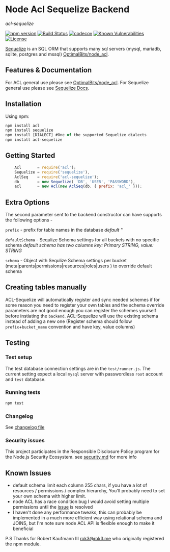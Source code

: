 # Node Acl Sequelize Backend
_acl-sequelize_

[![npm version](https://img.shields.io/npm/v/acl-sequelize.svg)](https://www.npmjs.com/package/acl-sequelize)
[![Build Status](https://travis-ci.org/yonjah/node_acl_sequelize.svg?branch=master)](https://travis-ci.org/yonjah/node_acl_sequelize)
[![codecov](https://codecov.io/gh/yonjah/node_acl_sequelize/branch/master/graph/badge.svg)](https://codecov.io/gh/yonjah/node_acl_sequelize)
[![Known Vulnerabilities](https://snyk.io/test/npm/acl-sequelize/badge.svg)](https://snyk.io/test/npm/acl-sequelize)
[![License](https://img.shields.io/npm/l/acl-sequelize.svg?maxAge=2592000?style=plastic)](https://github.com/yonjah/node_acl_sequelize/blob/master/LICENSE)

[Sequelize](https://github.com/sequelize/sequelize) is an SQL ORM that supports many sql servers (mysql, mariadb, sqlite, postgres and mssql) [OptimalBits/node_acl](https://github.com/OptimalBits/node_acl).

## Features & Documentation
For ACL general use please see [OptimalBits/node_acl](https://github.com/OptimalBits/node_acl).
For Sequelize general use please see [Sequelize Docs](http://docs.sequelizejs.com/en/latest/).

## Installation

Using npm:

```javascript
npm install acl
npm install sequelize
npm install [DIALECT] #One of the supported Sequelize dialects
npm install acl-sequelize
```

## Getting Started
```javascript
    Acl       = require('acl');
    Sequelize = require('sequelize'),
    AclSeq    = require('acl-sequelize');
    db        = new Sequelize( 'DB', 'USER', 'PASSWORD'),    
    acl       = new Acl(new AclSeq(db, { prefix: 'acl_' }));
```

## Extra Options 
The second parameter sent to the backend constructor can have supports the following options -

`prefix` - prefix for table names in the database _default ''_

`defaultSchema` - Sequlize Schema settings for all buckets with no specific schema _default schema has two columns key: Primary STRING, value: STRING_

`schema` - Object with Sequlize Schema settings per bucket (meta|parents|permissions|resources|roles|users ) to override default schema

## Creating tables manually
ACL-Sequelize will automatically register and sync needed schemes
if for some reason you need to register your own tables and the schema override parameters are not good enough you can register the schemes yourself before instiating the `backend`. ACL-Sequelize will use the existing schema instead of adding a new one (Register schema should follow `prefix`+`bucket_name` convention and have key, value columns)

## Testing
### Test setup
The test database connection settings are in the `test/runner.js`.
The current setting expect a local `mysql` server with passwordless `root` account and `test` database.

### Running tests
```javascript
npm test
```

### Changelog
See [changelog file](CHANGELOG.md)

### Security issues
This project participates in the Responsible Disclosure Policy program for the Node.js Security Ecosystem. see [security.md](security.md) for more info

## Known Issues
- default schema limit each column 255 chars, if you have a lot of resources / permissions / complex hierarchy, You'll probably need to set your own schema with higher limit.
- node ACL has a race condition bug I would avoid setting multiple permissions until the [issue](https://github.com/OptimalBits/node_acl/pull/112) is resolved
- I haven't done any performance tweaks, this can probably be implemented in a much more efficient way using relational schema and JOINS, but I'm note sure node ACL API is flexible enough to make it beneficial 

P.S Thanks for Robert Kaufmann III <rok3@rok3.me> who originally registered the npm module.
